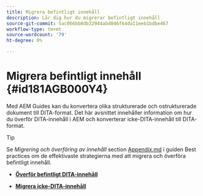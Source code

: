 ```yaml
---
title: Migrera befintligt innehåll
description: Lär dig hur du migrerar befintligt innehåll
source-git-commit: 5ac066bb8db32944abd046f64da11eeb1bdbe467
workflow-type: tm+mt
source-wordcount: '79'
ht-degree: 0%

---
```



# Migrera befintligt innehåll {#id181AGB000Y4}

Med AEM Guides kan du konvertera olika strukturerade och ostrukturerade dokument till DITA-format. Det här avsnittet innehåller information om hur du överför DITA-innehåll i AEM och konverterar icke-DITA-innehåll till DITA-format.

>[!TIP]
>
> Se *Migrering och överföring av innehåll* section [Appendix.md](appendix.md) i guiden Best practices om de effektivaste strategierna med att migrera och överföra befintligt innehåll.

- **[Överför befintligt DITA-innehåll](migrate-content-upload-existing-dita-content.md)**

- **[Migrera icke-DITA-innehåll](migrate-content-non-dita.md)**


